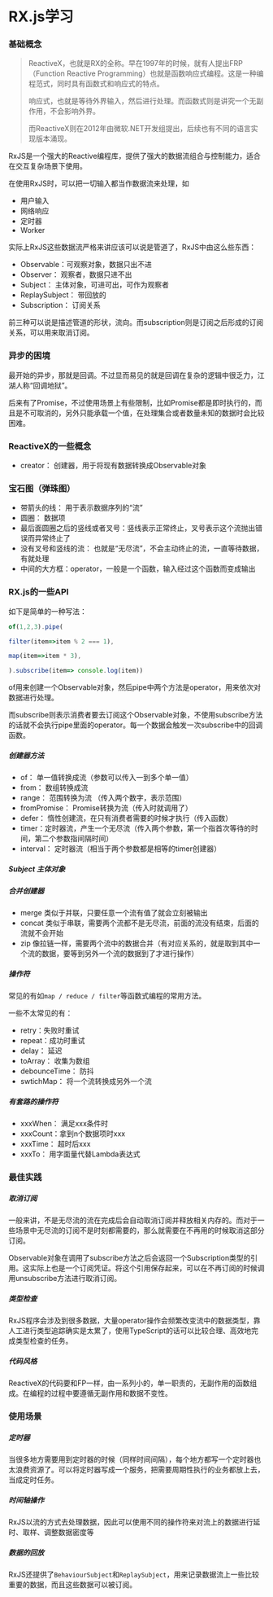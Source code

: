 # RX.js学习

### 基础概念

> ReactiveX，也就是RX的全称。早在1997年的时候，就有人提出FRP（Function Reactive Programming）也就是函数响应式编程。这是一种编程范式，同时具有函数式和响应式的特点。
>
> 响应式，也就是等待外界输入，然后进行处理。而函数式则是讲究一个无副作用，不会影响外界。
>
> 而ReactiveX则在2012年由微软.NET开发组提出，后续也有不同的语言实现版本涌现。

RxJS是一个强大的Reactive编程库，提供了强大的数据流组合与控制能力，适合在交互复杂场景下使用。

在使用RxJS时，可以把一切输入都当作数据流来处理，如

* 用户输入
* 网络响应
* 定时器
* Worker

实际上RxJS这些数据流严格来讲应该可以说是管道了，RxJS中由这么些东西：

* Observable：可观察对象，数据只出不进
* Observer： 观察者，数据只进不出
* Subject： 主体对象，可进可出，可作为观察者
* ReplaySubject： 带回放的
* Subscription： 订阅关系

前三种可以说是描述管道的形状，流向。而subscription则是订阅之后形成的订阅关系，可以用来取消订阅。



### 异步的困境

最开始的异步，那就是回调。不过显而易见的就是回调在复杂的逻辑中很乏力，江湖人称“回调地狱”。

后来有了Promise，不过使用场景上有些限制，比如Promise都是即时执行的，而且是不可取消的，另外只能承载一个值，在处理集合或者数量未知的数据时会比较困难。



### ReactiveX的一些概念

* creator： 创建器，用于将现有数据转换成Observable对象



### 宝石图（弹珠图）

* 带箭头的线： 用于表示数据序列的“流”
* 圆圈： 数据项
* 最后面圆圈之后的竖线或者叉号：竖线表示正常终止，叉号表示这个流抛出错误而异常终止了
* 没有叉号和竖线的流： 也就是“无尽流”，不会主动终止的流，一直等待数据，有就处理
* 中间的大方框：operator，一般是一个函数，输入经过这个函数而变成输出



### RX.js的一些API

如下是简单的一种写法：

```javascript
of(1,2,3).pipe(

filter(item=>item % 2 === 1),

map(item=>item * 3),

).subscribe(item=> console.log(item))
```

of用来创建一个Observable对象，然后pipe中两个方法是operator，用来依次对数据进行处理。

而subscribe则表示消费者要去订阅这个Observable对象，不使用subscribe方法的话就不会执行pipe里面的operator。每一个数据会触发一次subscribe中的回调函数。



##### 创建器方法

* of： 单一值转换成流（参数可以传入一到多个单一值）
* from： 数组转换成流
* range： 范围转换为流 （传入两个数字，表示范围）
* fromPromise： Promise转换为流（传入时就调用了）
* defer： 惰性创建流，在只有消费者需要的时候才执行（传入函数）
* timer：定时器流，产生一个无尽流（传入两个参数，第一个指首次等待的时间，第二个参数指间隔时间）
* interval： 定时器流（相当于两个参数都是相等的timer创建器）



##### Subject 主体对象



##### 合并创建器

* merge 类似于并联，只要任意一个流有值了就会立刻被输出
* concat 类似于串联，需要两个流都不是无尽流，前面的流没有结束，后面的流就不会开始
* zip 像拉链一样，需要两个流中的数据合并（有对应关系的，就是取到其中一个流的数据，要等到另外一个流的数据到了才进行操作）



##### 操作符

常见的有如`map / reduce / filter`等函数式编程的常用方法。

一些不太常见的有：

* retry：失败时重试
* repeat：成功时重试
* delay： 延迟
* toArray： 收集为数组
* debounceTime： 防抖
* swtichMap： 将一个流转换成另外一个流

##### 有套路的操作符

* xxxWhen： 满足xxx条件时
* xxxCount：拿到n个数据项时xxx
* xxxTime： 超时后xxx
* xxxTo： 用字面量代替Lambda表达式



### 最佳实践

##### 取消订阅

一般来讲，不是无尽流的流在完成后会自动取消订阅并释放相关内存的。而对于一些场景中无尽流的订阅不是时刻都需要的，那么就需要在不再用的时候取消这部分订阅。

Observable对象在调用了subscribe方法之后会返回一个Subscription类型的引用。这实际上也是一个订阅凭证。将这个引用保存起来，可以在不再订阅的时候调用unsubscribe方法进行取消订阅。

##### 类型检查

RxJS程序会涉及到很多数据，大量operator操作会频繁改变流中的数据类型，靠人工进行类型追踪确实是太累了，使用TypeScript的话可以比较合理、高效地完成类型检查的任务。

##### 代码风格

ReactiveX的代码要和FP一样，由一系列小的，单一职责的，无副作用的函数组成。在编程的过程中要遵循无副作用和数据不变性。



### 使用场景

##### 定时器

当很多地方需要用到定时器的时候（同样时间间隔），每个地方都写一个定时器也太浪费资源了。可以将定时器写成一个服务，把需要周期性执行的业务都放上去，当成定时任务。



##### 时间轴操作

RxJS以流的方式去处理数据，因此可以使用不同的操作符来对流上的数据进行延时、取样、调整数据密度等	



##### 数据的回放

RxJS还提供了`BehaviourSubject`和`ReplaySubject`，用来记录数据流上一些比较重要的数据，而且这些数据可以被订阅。

